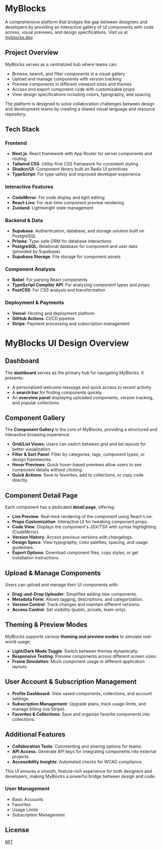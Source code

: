 # MyBlocks

A comprehensive platform that bridges the gap between designers and developers by providing an interactive gallery of UI components with code access, visual previews, and design specifications. Visit us at [myblocks.dev](https://myblocks.dev).

## Project Overview

MyBlocks serves as a centralized hub where teams can:

- Browse, search, and filter components in a visual gallery
- Upload and manage components with version tracking
- Preview components in different viewport sizes and themes
- Access and export component code with customizable props
- View design specifications including colors, typography, and spacing

The platform is designed to solve collaboration challenges between design and development teams by creating a shared visual language and resource repository.

## Tech Stack

### Frontend
- **Next.js**: React framework with App Router for server components and routing
- **Tailwind CSS**: Utility-first CSS framework for consistent styling
- **Shadcn/UI**: Component library built on Radix UI primitives
- **TypeScript**: For type safety and improved developer experience

### Interactive Features
- **CodeMirror**: For code display and light editing
- **React-Live**: For real-time component preview rendering
- **Zustand**: Lightweight state management

### Backend & Data
- **Supabase**: Authentication, database, and storage solution built on PostgreSQL
- **Prisma**: Type-safe ORM for database interactions
- **PostgreSQL**: Relational database for component and user data (provided by Supabase)
- **Supabase Storage**: File storage for component assets

### Component Analysis
- **Babel**: For parsing React components
- **TypeScript Compiler API**: For analyzing component types and props
- **PostCSS**: For CSS analysis and transformation

### Deployment & Payments
- **Vercel**: Hosting and deployment platform
- **GitHub Actions**: CI/CD pipeline
- **Stripe**: Payment processing and subscription management

# MyBlocks UI Design Overview

## Dashboard
The **dashboard** serves as the primary hub for navigating MyBlocks. It presents:
- A personalized welcome message and quick access to recent activity.
- A **search bar** for finding components quickly.
- An **overview panel** displaying uploaded components, version tracking, and popular collections.

## Component Gallery
The **Component Gallery** is the core of MyBlocks, providing a structured and interactive browsing experience:
- **Grid/List Views**: Users can switch between grid and list layouts for better visualization.
- **Filter & Sort Panel**: Filter by categories, tags, component types, or design frameworks.
- **Hover Previews**: Quick hover-based previews allow users to see component details without clicking.
- **Quick Actions**: Save to favorites, add to collections, or copy code directly.

## Component Detail Page
Each component has a dedicated **detail page**, offering:
- **Live Preview**: Real-time rendering of the component using React-Live.
- **Props Customization**: Interactive UI for tweaking component props.
- **Code View**: Displays the component's JSX/TSX with syntax highlighting (CodeMirror).
- **Version History**: Access previous versions with changelogs.
- **Design Specs**: View typography, color palettes, spacing, and usage guidelines.
- **Export Options**: Download component files, copy styles, or get installation instructions.

## Upload & Manage Components
Users can upload and manage their UI components with:
- **Drag-and-Drop Uploader**: Simplifies adding new components.
- **Metadata Form**: Allows tagging, descriptions, and categorization.
- **Version Control**: Track changes and maintain different versions.
- **Access Control**: Set visibility (public, private, team-only).

## Theming & Preview Modes
MyBlocks supports various **theming and preview modes** to simulate real-world usage:
- **Light/Dark Mode Toggle**: Switch between themes dynamically.
- **Responsive Testing**: Preview components across different screen sizes.
- **Frame Simulation**: Mock component usage in different application layouts.

## User Account & Subscription Management
- **Profile Dashboard**: View saved components, collections, and account settings.
- **Subscription Management**: Upgrade plans, track usage limits, and manage billing (via Stripe).
- **Favorites & Collections**: Save and organize favorite components into collections.

## Additional Features
- **Collaboration Tools**: Commenting and sharing options for teams.
- **API Access**: Generate API keys for integrating components into external projects.
- **Accessibility Insights**: Automated checks for WCAG compliance.

This UI ensures a smooth, feature-rich experience for both designers and developers, making MyBlocks a powerful bridge between design and code.

### User Management
- Basic Accounts
- Favorites
- Usage Limits
- Subscription Management

## License

[MIT](https://choosealicense.com/licenses/mit/)